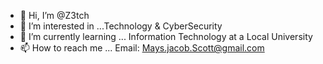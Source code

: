 - 👋 Hi, I’m @Z3tch
- 👀 I’m interested in ...Technology & CyberSecurity
- 🌱 I’m currently learning ... Information Technology at a Local University
- 📫 How to reach me ... Email: Mays.jacob.Scott@gmail.com

<!---
Z3tch/Z3tch is a ✨ special ✨ repository because its `README.md` (this file) appears on your GitHub profile.
You can click the Preview link to take a look at your changes.
--->
